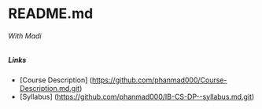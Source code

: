 # README.md
###### With Madi

##### Links
* [Course Description] (https://github.com/phanmad000/Course-Description.md.git)
* [Syllabus] (https://github.com/phanmad000/IB-CS-DP--syllabus.md.git)
